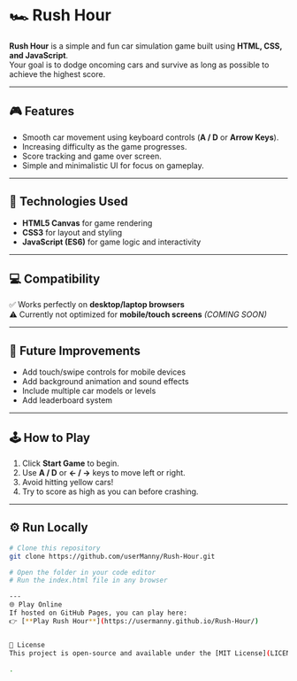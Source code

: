 # 🏎️ Rush Hour  

**Rush Hour** is a simple and fun car simulation game built using **HTML, CSS, and JavaScript**.  
Your goal is to dodge oncoming cars and survive as long as possible to achieve the highest score.  

---

## 🎮 Features  
- Smooth car movement using keyboard controls (**A / D** or **Arrow Keys**).  
- Increasing difficulty as the game progresses.  
- Score tracking and game over screen.  
- Simple and minimalistic UI for focus on gameplay.  

---

## 🧠 Technologies Used  
- **HTML5 Canvas** for game rendering  
- **CSS3** for layout and styling  
- **JavaScript (ES6)** for game logic and interactivity  

---

## 💻 Compatibility  
✅ Works perfectly on **desktop/laptop browsers**  
⚠️ Currently not optimized for **mobile/touch screens** *(COMING SOON)*  

---

## 🚀 Future Improvements  
- Add touch/swipe controls for mobile devices  
- Add background animation and sound effects  
- Include multiple car models or levels  
- Add leaderboard system  

---

## 🕹️ How to Play  
1. Click **Start Game** to begin.  
2. Use **A / D** or **← / →** keys to move left or right.  
3. Avoid hitting yellow cars!  
4. Try to score as high as you can before crashing.  

---

## ⚙️ Run Locally  
```bash
# Clone this repository
git clone https://github.com/userManny/Rush-Hour.git

# Open the folder in your code editor
# Run the index.html file in any browser

---
🌐 Play Online
If hosted on GitHub Pages, you can play here:
👉 [**Play Rush Hour**](https://usermanny.github.io/Rush-Hour/)


📜 License
This project is open-source and available under the [MIT License](LICENSE).

.

